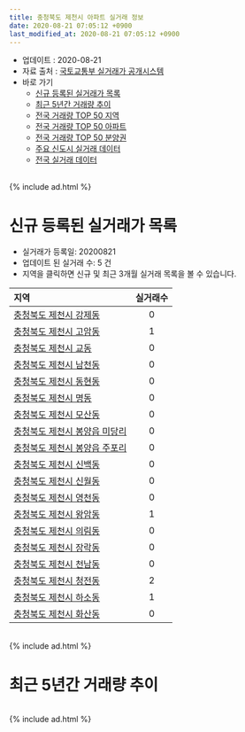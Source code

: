 ```yaml
---
title: 충청북도 제천시 아파트 실거래 정보
date: 2020-08-21 07:05:12 +0900
last_modified_at: 2020-08-21 07:05:12 +0900
---
```


* 업데이트 : 2020-08-21
* 자료 출처 : [국토교통부 실거래가 공개시스템](http://rt.molit.go.kr)
* 바로 가기
    * [신규 등록된 실거래가 목록](#신규-등록된-실거래가-목록)
    * [최근 5년간 거래량 추이](#최근-5년간-거래량-추이)
    * [전국 거래량 TOP 50 지역](https://inasie.github.io/apt-trade-info/최근-3개월-전국에서-가장-거래가-많이-발생한-지역)
    * [전국 거래량 TOP 50 아파트](https://inasie.github.io/apt-trade-info/최근-3개월-전국에서-가장-거래가-많이-발생한-아파트)
    * [전국 거래량 TOP 50 분양권](https://inasie.github.io/apt-trade-info/최근-3개월-전국에서-가장-거래가-많이-발생한-분양권)
    * [주요 신도시 실거래 데이터](https://inasie.github.io/apt-trade-info/주요-신도시)
    * [전국 실거래 데이터](https://inasie.github.io/apt-trade-info/전국)

<br>
{% include ad.html %}
<br>

# 신규 등록된 실거래가 목록
* 실거래가 등록일: 20200821
* 업데이트 된 실거래 수: 5 건
* 지역을 클릭하면 신규 및 최근 3개월 실거래 목록을 볼 수 있습니다.


|지역|실거래수|
|:---|:---:|
|[충청북도 제천시 강제동](https://inasie.github.io/apt-trade-info/충청북도-제천시-강제동)|0|
|[충청북도 제천시 고암동](https://inasie.github.io/apt-trade-info/충청북도-제천시-고암동)|1|
|[충청북도 제천시 교동](https://inasie.github.io/apt-trade-info/충청북도-제천시-교동)|0|
|[충청북도 제천시 남천동](https://inasie.github.io/apt-trade-info/충청북도-제천시-남천동)|0|
|[충청북도 제천시 동현동](https://inasie.github.io/apt-trade-info/충청북도-제천시-동현동)|0|
|[충청북도 제천시 명동](https://inasie.github.io/apt-trade-info/충청북도-제천시-명동)|0|
|[충청북도 제천시 모산동](https://inasie.github.io/apt-trade-info/충청북도-제천시-모산동)|0|
|[충청북도 제천시 봉양읍 미당리](https://inasie.github.io/apt-trade-info/충청북도-제천시-봉양읍-미당리)|0|
|[충청북도 제천시 봉양읍 주포리](https://inasie.github.io/apt-trade-info/충청북도-제천시-봉양읍-주포리)|0|
|[충청북도 제천시 신백동](https://inasie.github.io/apt-trade-info/충청북도-제천시-신백동)|0|
|[충청북도 제천시 신월동](https://inasie.github.io/apt-trade-info/충청북도-제천시-신월동)|0|
|[충청북도 제천시 영천동](https://inasie.github.io/apt-trade-info/충청북도-제천시-영천동)|0|
|[충청북도 제천시 왕암동](https://inasie.github.io/apt-trade-info/충청북도-제천시-왕암동)|1|
|[충청북도 제천시 의림동](https://inasie.github.io/apt-trade-info/충청북도-제천시-의림동)|0|
|[충청북도 제천시 장락동](https://inasie.github.io/apt-trade-info/충청북도-제천시-장락동)|0|
|[충청북도 제천시 천남동](https://inasie.github.io/apt-trade-info/충청북도-제천시-천남동)|0|
|[충청북도 제천시 청전동](https://inasie.github.io/apt-trade-info/충청북도-제천시-청전동)|2|
|[충청북도 제천시 하소동](https://inasie.github.io/apt-trade-info/충청북도-제천시-하소동)|1|
|[충청북도 제천시 화산동](https://inasie.github.io/apt-trade-info/충청북도-제천시-화산동)|0|


<br>
{% include ad.html %}
<br>

# 최근 5년간 거래량 추이


<div style="width:100%;">
    <canvas id="deal_progress" height="200"></canvas>
</div>

<script>
new Chart(document.getElementById("deal_progress"), {
    type: 'line',
    data: {
        labels: ['201508','201509','201510','201511','201512','201601','201602','201603','201604','201605','201606','201607','201608','201609','201610','201611','201612','201701','201702','201703','201704','201705','201706','201707','201708','201709','201710','201711','201712','201801','201802','201803','201804','201805','201806','201807','201808','201809','201810','201811','201812','201901','201902','201903','201904','201905','201906','201907','201908','201909','201910','201911','201912','202001','202002','202003','202004','202005','202006','202007','202008'],
        datasets: [{
            label: '매매',
            pointRadius: 1,
            data: [113, 105, 112, 108, 90, 99, 109, 111, 106, 108, 122, 96, 115, 87, 102, 88, 45, 61, 98, 100, 95, 108, 122, 107, 103, 102, 86, 90, 82, 128, 99, 142, 137, 93, 131, 102, 97, 103, 102, 86, 71, 81, 99, 122, 109, 115, 85, 119, 146, 137, 143, 125, 134, 155, 329, 184, 136, 168, 183, 191, 90],
            borderColor: "rgba(255, 201, 14, 1)",
            backgroundColor: "rgba(255, 201, 14, 0.5)",
            fill: false,
            lineTension: 0
        },{
            label: '전월세',
            pointRadius: 1,
            data: [89, 84, 100, 69, 78, 76, 119, 87, 86, 114, 71, 80, 83, 64, 89, 74, 61, 93, 100, 82, 72, 90, 90, 110, 118, 111, 112, 104, 143, 137, 102, 98, 95, 122, 98, 100, 102, 66, 101, 108, 122, 104, 127, 81, 95, 97, 84, 88, 112, 100, 96, 111, 127, 141, 134, 86, 93, 90, 98, 58, 25],
            borderColor: "rgba(0, 141, 185, 1)",
            backgroundColor: "rgba(0, 141, 185, 0.5)",
            fill: false,
            lineTension: 0
        }
        ]
    },
    options: {
        responsive: true,
        title: {
            display: false
        },
        tooltips: {
            mode: 'index',
            intersect: false
        },
        hover: {
            mode: 'nearest',
            intersect: true
        },
        scales: {
            xAxes: [{
                display: true,
                scaleLabel: {
                    display: true,
                    labelString: '년/월'
                }
            }],
            yAxes: [{
                display: true,
                ticks: {
                    suggestedMin: 0,
                },
                scaleLabel: {
                    display: true,
                    labelString: '실거래 수'
                }
            }]
        }
    }
});

</script>


<br>
{% include ad.html %}
<br>

